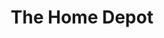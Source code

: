 ---
title: "The Home Depot"
url: /fort-collins/the-home-depot-john-f-kennedy-parkway/
shop: doityourself
---